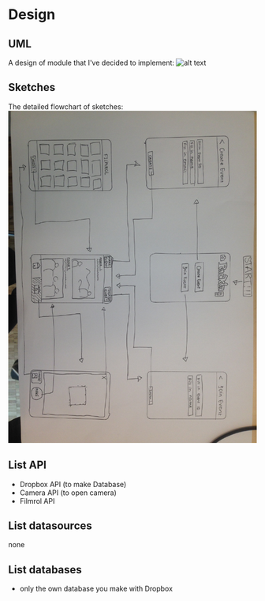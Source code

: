 # Design
## UML
A design of module that I've decided to implement:
![alt text](https://github.com/emmpiiee/ProjectMinorProg/blob/master/doc/PacktagDiagram.png)

## Sketches 
The detailed flowchart of sketches:
![alt text](https://github.com/emmpiiee/ProjectMinorProg/blob/master/doc/image1%20(2).JPG)

## List API
- Dropbox API (to make Database)
- Camera API (to open camera) 
- Filmrol API

## List datasources
none

## List databases
- only the own database you make with Dropbox


